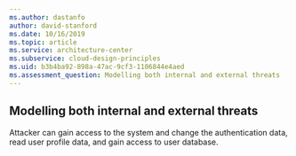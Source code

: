 ```yaml
---
ms.author: dastanfo
author: david-stanford
ms.date: 10/16/2019
ms.topic: article
ms.service: architecture-center
ms.subservice: cloud-design-principles
ms.uid: b3b4ba92-898a-47ac-9cf3-1106844e4aed
ms.assessment_question: Modelling both internal and external threats
---
```

## Modelling both internal and external threats

Attacker can gain access to the system and change the authentication data, read user profile data, and gain access to user database.
